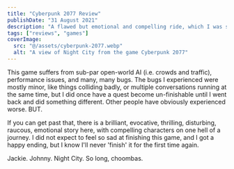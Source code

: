 ```yaml
---
title: "Cyberpunk 2077 Review"
publishDate: "31 August 2021"
description: "A flawed but emotional and compelling ride, which I was sad to say goodbye to."
tags: ["reviews", "games"]
coverImage:
  src: "@/assets/cyberpunk-2077.webp"
  alt: "A view of Night City from the game Cyberpunk 2077"
---
```


This game suffers from sub-par open-world AI (i.e. crowds and traffic), performance issues, and many, many bugs. The bugs I experienced were mostly minor, like things colliding badly, or multiple conversations running at the same time, but I did once have a quest become un-finishable until I went back and did something different. Other people have obviously experienced worse. BUT.

If you can get past that, there is a brilliant, evocative, thrilling, disturbing, raucous, emotional story here, with compelling characters on one hell of a journey. I did not expect to feel so sad at finishing this game, and I got a happy ending, but I know I'll never 'finish' it for the first time again.

Jackie. Johnny. Night City. So long, choombas.
